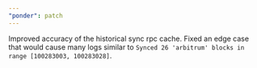```yaml
---
"ponder": patch
---
```


Improved accuracy of the historical sync rpc cache. Fixed an edge case that would cause many logs similar to `Synced 26 'arbitrum' blocks in range [100283003, 100283028]`.
